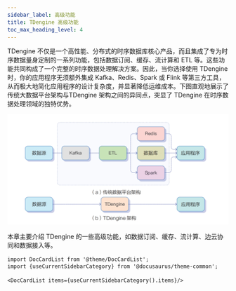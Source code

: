 ```yaml
---
sidebar_label: 高级功能
title: TDengine 高级功能
toc_max_heading_level: 4
---
```


TDengine 不仅是一个高性能、分布式的时序数据库核心产品，而且集成了专为时序数据量身定制的一系列功能，包括数据订阅、缓存、流计算和 ETL 等。这些功能共同构成了一个完整的时序数据处理解决方案。因此，当你选择使用 TDengine 时，你的应用程序无须额外集成 Kafka、Redis、Spark 或 Flink 等第三方工具，从而极大地简化应用程序的设计复杂度，并显著降低运维成本。下图直观地展示了传统大数据平台架构与TDengine 架构之间的异同点，突显了 TDengine 在时序数据处理领域的独特优势。

![传统大数据平台架构与 TDengine 架构的对比](./architecture-compare.png)

本章主要介绍 TDengine 的一些高级功能，如数据订阅、缓存、流计算、边云协同和数据接入等。

```mdx-code-block
import DocCardList from '@theme/DocCardList';
import {useCurrentSidebarCategory} from '@docusaurus/theme-common';

<DocCardList items={useCurrentSidebarCategory().items}/>
```